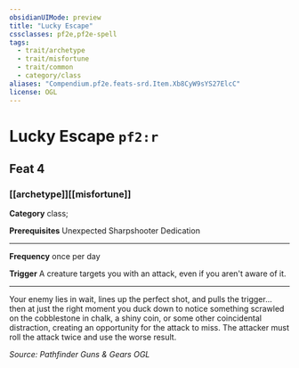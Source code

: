 ```yaml
---
obsidianUIMode: preview
title: "Lucky Escape"
cssclasses: pf2e,pf2e-spell
tags:
  - trait/archetype
  - trait/misfortune
  - trait/common
  - category/class
aliases: "Compendium.pf2e.feats-srd.Item.Xb8CyW9sYS27ElcC"
license: OGL
---
```

# Lucky Escape `pf2:r`
## Feat 4
### [[archetype]][[misfortune]]

**Category** class; 



**Prerequisites** Unexpected Sharpshooter Dedication
* * *
**Frequency** once per day

**Trigger** A creature targets you with an attack, even if you aren't aware of it.

* * *

Your enemy lies in wait, lines up the perfect shot, and pulls the trigger... then at just the right moment you duck down to notice something scrawled on the cobblestone in chalk, a shiny coin, or some other coincidental distraction, creating an opportunity for the attack to miss. The attacker must roll the attack twice and use the worse result.

*Source: Pathfinder Guns & Gears*
*OGL*